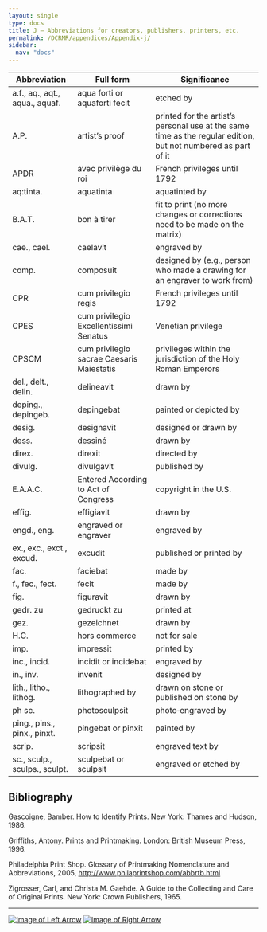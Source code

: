```yaml
---
layout: single
type: docs
title: J — Abbreviations for creators, publishers, printers, etc.
permalink: /DCRMR/appendices/Appendix-j/
sidebar:
  nav: "docs"
---
```



| Abbreviation | Full form | Significance |
| ------------ | -------- | ------------ |
| a.f., aq., aqt., aqua., aquaf. | aqua forti or aquaforti fecit | etched by |
| A.P. | artist’s proof| printed for the artist’s personal use at the same time as the regular edition, but not numbered as part of it |
|APDR|avec privilège du roi|French privileges until 1792 |
|aq:tinta.|aquatinta|aquatinted by |
|B.A.T.|bon à tirer|fit to print (no more changes or corrections need to be made on the matrix) |
|cae., cael.|caelavit|engraved by |
|comp.|composuit|designed by (e.g., person who made a drawing for an engraver to work from) |
|CPR|cum privilegio regis|French privileges until 1792 |
|CPES|cum privilegio Excellentissimi Senatus|Venetian privilege |
|CPSCM|cum privilegio sacrae Caesaris Maiestatis|privileges within the jurisdiction of the Holy Roman Emperors|
|del., delt., delin.|delineavit|drawn by|
|deping., depingeb.|depingebat|painted or depicted by|
|desig.|designavit|designed or drawn by|
|dess.|dessiné|drawn by|
|direx.|direxit|directed by|
|divulg.|divulgavit|published by|
|E.A.A.C.|Entered According to Act of Congress|copyright in the U.S.|
|effig.|effigiavit|drawn by|
|engd., eng.|engraved or engraver|engraved by|
|ex., exc., exct., excud.|excudit|published or printed by|
|fac.|faciebat|made by|
|f., fec., fect.|fecit|made by|
|fig.|figuravit|drawn by|
|gedr. zu|gedruckt zu|printed at|
|gez.|gezeichnet|drawn by|
|H.C.|hors commerce|not for sale|
|imp.|impressit|printed by|
|inc., incid.|incidit or incidebat|engraved by|
|in., inv.|invenit|designed by|
|lith., litho., lithog.|lithographed by|drawn on stone or published on stone by|
|ph sc.|photosculpsit|photo‐engraved by|
|ping., pins., pinx., pinxt.|pingebat or pinxit|painted by|
|scrip.|scripsit|engraved text by|
|sc., sculp., sculps., sculpt.|sculpebat or sculpsit|engraved or etched by|

## Bibliography

Gascoigne, Bamber. How to Identify Prints. New York: Thames and Hudson, 1986. 

Griffiths, Antony. Prints and Printmaking. London: British Museum Press, 1996.

Philadelphia Print Shop. Glossary of Printmaking Nomenclature and Abbreviations, 2005, http://www.philaprintshop.com/abbrtb.html

Zigrosser, Carl, and Christa M. Gaehde. A Guide to the Collecting and Care of Original Prints. New York: Crown Publishers, 1965.

---

[![Image of Left Arrow](https://rbms-bsc.github.io/DCRMR/assets/pictures/navigation/Arrow_Left.png "H — Individual and special issues of serials")](/DCRMR/appendices/Appendix-h/) [![Image of Right Arrow](https://rbms-bsc.github.io/DCRMR/assets/pictures/navigation/Arrow_Right.png "K — Mapping from DCRM(B) to DCRMR")](/DCRMR/appendices/Appendix-k-books/)